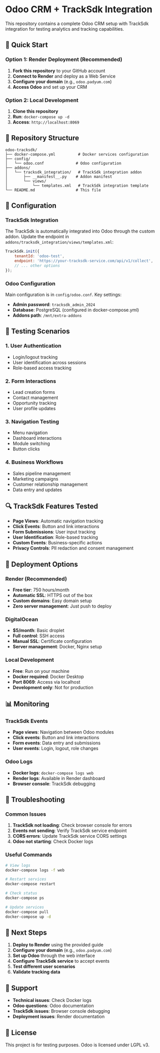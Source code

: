 # Odoo CRM + TrackSdk Integration

This repository contains a complete Odoo CRM setup with TrackSdk integration for testing analytics and tracking capabilities.

## 🚀 Quick Start

### Option 1: Render Deployment (Recommended)
1. **Fork this repository** to your GitHub account
2. **Connect to Render** and deploy as a Web Service
3. **Configure your domain** (e.g., `odoo.padyum.com`)
4. **Access Odoo** and set up your CRM

### Option 2: Local Development
1. **Clone this repository**
2. **Run**: `docker-compose up -d`
3. **Access**: `http://localhost:8069`

## 📁 Repository Structure

```
odoo-tracksdk/
├── docker-compose.yml          # Docker services configuration
├── config/
│   └── odoo.conf              # Odoo configuration
├── addons/
│   └── tracksdk_integration/   # TrackSdk integration addon
│       ├── __manifest__.py    # Addon manifest
│       └── views/
│           └── templates.xml   # TrackSdk integration template
└── README.md                  # This file
```

## 🔧 Configuration

### TrackSdk Integration
The TrackSdk is automatically integrated into Odoo through the custom addon. Update the endpoint in `addons/tracksdk_integration/views/templates.xml`:

```javascript
TrackSdk.init({
    tenantId: 'odoo-test',
    endpoint: 'https://your-tracksdk-service.com/api/v1/collect',
    // ... other options
});
```

### Odoo Configuration
Main configuration is in `config/odoo.conf`. Key settings:
- **Admin password**: `tracksdk_admin_2024`
- **Database**: PostgreSQL (configured in docker-compose.yml)
- **Addons path**: `/mnt/extra-addons`

## 🧪 Testing Scenarios

### 1. User Authentication
- Login/logout tracking
- User identification across sessions
- Role-based access tracking

### 2. Form Interactions
- Lead creation forms
- Contact management
- Opportunity tracking
- User profile updates

### 3. Navigation Testing
- Menu navigation
- Dashboard interactions
- Module switching
- Button clicks

### 4. Business Workflows
- Sales pipeline management
- Marketing campaigns
- Customer relationship management
- Data entry and updates

## 🔍 TrackSdk Features Tested

- **Page Views**: Automatic navigation tracking
- **Click Events**: Button and link interactions
- **Form Submissions**: User input tracking
- **User Identification**: Role-based tracking
- **Custom Events**: Business-specific actions
- **Privacy Controls**: PII redaction and consent management

## 🚀 Deployment Options

### Render (Recommended)
- **Free tier**: 750 hours/month
- **Automatic SSL**: HTTPS out of the box
- **Custom domains**: Easy domain setup
- **Zero server management**: Just push to deploy

### DigitalOcean
- **$5/month**: Basic droplet
- **Full control**: SSH access
- **Manual SSL**: Certificate configuration
- **Server management**: Docker, Nginx setup

### Local Development
- **Free**: Run on your machine
- **Docker required**: Docker Desktop
- **Port 8069**: Access via localhost
- **Development only**: Not for production

## 📊 Monitoring

### TrackSdk Events
- **Page views**: Navigation between Odoo modules
- **Click events**: Button and link interactions
- **Form events**: Data entry and submissions
- **User events**: Login, logout, role changes

### Odoo Logs
- **Docker logs**: `docker-compose logs web`
- **Render logs**: Available in Render dashboard
- **Browser console**: TrackSdk debugging

## 🔧 Troubleshooting

### Common Issues
1. **TrackSdk not loading**: Check browser console for errors
2. **Events not sending**: Verify TrackSdk service endpoint
3. **CORS errors**: Update TrackSdk service CORS settings
4. **Odoo not starting**: Check Docker logs

### Useful Commands
```bash
# View logs
docker-compose logs -f web

# Restart services
docker-compose restart

# Check status
docker-compose ps

# Update services
docker-compose pull
docker-compose up -d
```

## 📝 Next Steps

1. **Deploy to Render** using the provided guide
2. **Configure your domain** (e.g., `odoo.padyum.com`)
3. **Set up Odoo** through the web interface
4. **Configure TrackSdk service** to accept events
5. **Test different user scenarios**
6. **Validate tracking data**

## 🤝 Support

- **Technical issues**: Check Docker logs
- **Odoo questions**: Odoo documentation
- **TrackSdk issues**: Browser console debugging
- **Deployment issues**: Render documentation

## 📄 License

This project is for testing purposes. Odoo is licensed under LGPL v3.
